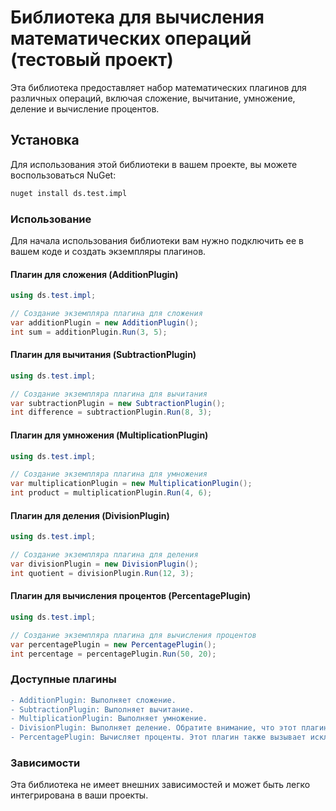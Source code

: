 # Библиотека для вычисления математических операций (тестовый проект)

Эта библиотека предоставляет набор математических плагинов для различных операций, включая сложение, вычитание, умножение, деление и вычисление процентов.

## Установка

Для использования этой библиотеки в вашем проекте, вы можете воспользоваться NuGet:

```bash
nuget install ds.test.impl 
```

### Использование
Для начала использования библиотеки вам нужно подключить ее в вашем коде и создать экземпляры плагинов. 

#### Плагин для сложения (AdditionPlugin)
```csharp
using ds.test.impl;

// Создание экземпляра плагина для сложения
var additionPlugin = new AdditionPlugin();
int sum = additionPlugin.Run(3, 5);
```

#### Плагин для вычитания (SubtractionPlugin)
```csharp
using ds.test.impl;

// Создание экземпляра плагина для вычитания
var subtractionPlugin = new SubtractionPlugin();
int difference = subtractionPlugin.Run(8, 3);
```
#### Плагин для умножения (MultiplicationPlugin)
```csharp
using ds.test.impl;

// Создание экземпляра плагина для умножения
var multiplicationPlugin = new MultiplicationPlugin();
int product = multiplicationPlugin.Run(4, 6);
```
#### Плагин для деления (DivisionPlugin)
```csharp
using ds.test.impl;

// Создание экземпляра плагина для деления
var divisionPlugin = new DivisionPlugin();
int quotient = divisionPlugin.Run(12, 3);
```
#### Плагин для вычисления процентов (PercentagePlugin)
```csharp
using ds.test.impl;

// Создание экземпляра плагина для вычисления процентов
var percentagePlugin = new PercentagePlugin();
int percentage = percentagePlugin.Run(50, 20);
```
### Доступные плагины
```diff
- AdditionPlugin: Выполняет сложение.
- SubtractionPlugin: Выполняет вычитание.
- MultiplicationPlugin: Выполняет умножение.
- DivisionPlugin: Выполняет деление. Обратите внимание, что этот плагин вызывает исключение при попытке деления на ноль.
- PercentagePlugin: Вычисляет проценты. Этот плагин также вызывает исключение при попытке деления на ноль.
```

### Зависимости
Эта библиотека не имеет внешних зависимостей и может быть легко интегрирована в ваши проекты.
